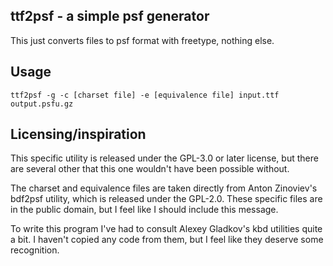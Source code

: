 ## ttf2psf - a simple psf generator

This just converts files to psf format with freetype, nothing else.

## Usage

    ttf2psf -g -c [charset file] -e [equivalence file] input.ttf output.psfu.gz

## Licensing/inspiration

This specific utility is released under the GPL-3.0 or later license, but there
are several other that this one wouldn't have been possible without.

The charset and equivalence files are taken directly from Anton Zinoviev's
bdf2psf utility, which is released under the GPL-2.0. These specific files are
in the public domain, but I feel like I should include this message.

To write this program I've had to consult Alexey Gladkov's kbd utilities quite a
bit. I haven't copied any code from them, but I feel like they deserve some
recognition.
